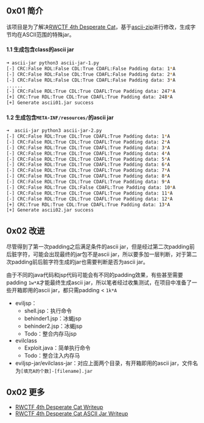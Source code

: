 ## 0x01 简介

该项目是为了解决[RWCTF 4th Desperate Cat](https://github.com/voidfyoo/rwctf-4th-desperate-cat)，基于[ascii-zip](https://github.com/Arusekk/ascii-zip)进行修改，生成字节均在ASCII范围的特殊jar。

#### 1.1 生成包含class的ascii jar

```bash
➜ ascii-jar python3 ascii-jar-1.py
[-] CRC:False RDL:False CDL:True CDAFL:False Padding data: 1*A
[-] CRC:False RDL:False CDL:True CDAFL:False Padding data: 2*A
[-] CRC:False RDL:False CDL:True CDAFL:False Padding data: 3*A
......
[-] CRC:False RDL:True CDL:True CDAFL:True Padding data: 247*A
[+] CRC:True RDL:True CDL:True CDAFL:True Padding data: 248*A
[+] Generate ascii01.jar success
```

#### 1.2 生成包含`META-INF/resources/`的ascii jar


```bash
➜  ascii-jar python3 ascii-jar-2.py
[-] CRC:False RDL:True CDL:True CDAFL:True Padding data: 1*A
[-] CRC:False RDL:True CDL:True CDAFL:True Padding data: 2*A
[-] CRC:False RDL:True CDL:True CDAFL:True Padding data: 3*A
[-] CRC:False RDL:True CDL:True CDAFL:True Padding data: 4*A
[-] CRC:False RDL:True CDL:True CDAFL:True Padding data: 5*A
[-] CRC:False RDL:True CDL:True CDAFL:True Padding data: 6*A
[-] CRC:False RDL:True CDL:True CDAFL:True Padding data: 7*A
[-] CRC:False RDL:True CDL:True CDAFL:True Padding data: 8*A
[-] CRC:False RDL:True CDL:True CDAFL:True Padding data: 9*A
[-] CRC:False RDL:True CDL:False CDAFL:True Padding data: 10*A
[-] CRC:False RDL:True CDL:True CDAFL:True Padding data: 11*A
[-] CRC:False RDL:True CDL:True CDAFL:True Padding data: 12*A
[+] CRC:True RDL:True CDL:True CDAFL:True Padding data: 13*A
[+] Generate ascii02.jar success
```



## 0x02 改进

尽管得到了第一次padding之后满足条件的ascii jar，但是经过第二次padding前后脏字符，可能会出现最终的jar包不是ascii jar，所以要多加一层判断，对于第二次padding前后脏字符生成的jar也需要判断是否为ascii jar。

由于不同的java代码和jsp代码可能会有不同的padding效果，有些甚至需要padding `1w*A`才能最终生成ascii jar，所以笔者经过收集测试，在项目中准备了一些开箱即用的ascii jar，都只需padding < `1k*A`

- eviljsp：
  - shell.jsp：执行命令
  - behinder1.jsp：冰蝎jsp
  - behinder2.jsp：冰蝎jsp
  - Todo：整合内存马jsp
- evilclass
  - Exploit.java：简单执行命令
  - Todo：整合注入内存马
- eviljsp-jar/evilclass-jar：对应上面两个目录，有开箱即用的ascii jar，文件名为`[填充A的个数]-[filename].jar`



## 0x02 更多

* [RWCTF 4th Desperate Cat Writeup](https://mp.weixin.qq.com/s/QQ2xR32Fxj_nnMsFCucbCg)
* [RWCTF 4th Desperate Cat ASCII Jar Writeup](https://gv7.me/articles/2022/rwctf-4th-desperate-cat-ascii-jar-writeup/)
